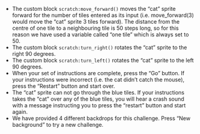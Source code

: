 -  The custom block `scratch:move_forward()` moves the “cat” sprite forward for the number of tiles entered as its input (i.e. move_forward(3) would move the “cat” sprite 3 tiles forward).
   The distance from the centre of one tile to a neighbouring tile is 50 steps long, so for this reason we have used a variable called “one tile” which is always set to 50.
-  The custom block `scratch:turn_right()` rotates the “cat” sprite to the right 90 degrees.
-  The custom block `scratch:turn_left()` rotates the “cat” sprite to the left 90 degrees.
-  When your set of instructions are complete, press the “Go” button.
   If your instructions were incorrect (i.e. the cat didn’t catch the mouse), press the “Restart” button and start over.
-  The “cat” sprite can not go through the blue tiles.
   If your instructions takes the “cat” over any of the blue tiles, you will hear a crash sound with a message instructing you to press the “restart” button and start again.
-  We have provided 4 different backdrops for this challenge.
   Press “New background” to try a new challenge.  
